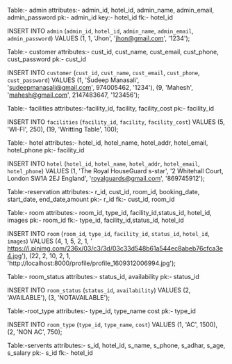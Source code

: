 Table:- admin
attributes:- admin_id, hotel_id, admin_name, admin_email, admin_password
pk:- admin_id
key:- hotel_id
fk:- hotel_id

INSERT INTO `admin` (`admin_id`, `hotel_id`, `admin_name`, `admin_email`, `admin_password`) VALUES
(1, 1, 'Jhon', 'jhon@gmail.com', '1234');





Table:- customer
attributes:- cust_id, cust_name, cust_email, cust_phone, cust_password
pk:- cust_id

INSERT INTO `customer` (`cust_id`, `cust_name`, `cust_email`, `cust_phone`, `cust_password`) VALUES
(1, 'Sudeep Manasali', 'sudeepmanasali@gmail.com', 974005462, '1234'),
(9, 'Mahesh', 'mahesh@gmail.com', 2147483647, '123456');





Table:- facilities
attributes:-facility_id, facility, facility_cost
pk:- facility_id


INSERT INTO `facilities` (`facility_id`, `facility`, `facility_cost`) VALUES
(5, 'WI-FI', 250),
(19, 'Writting Table', 100);



Table:- hotel
attributes:- hotel_id, hotel_name, hotel_addr, hotel_email, hotel_phone
pk:- facility_id

INSERT INTO `hotel` (`hotel_id`, `hotel_name`, `hotel_addr`, `hotel_email`, `hotel_phone`) VALUES
(1, 'The Royal HouseGuard s-star', '2 Whitehall Court, London SW1A 2EJ England', 'royalguards@gmail.com', '869745912');



Table:-reservation
attributes:- r_id, cust_id, room_id, booking_date, start_date, end_date,amount
pk:- r_id
fk:-  cust_id, room_id

Table:- room
attributes:- room_id, type_id, facility_id,status_id, hotel_id, images
pk:- room_id
fk:- type_id, facility_id,status_id, hotel_id



INSERT INTO `room` (`room_id`, `type_id`, `facility_id`, `status_id`, `hotel_id`, `images`) VALUES
(4, 1, 5, 2, 1, ' https://i.pinimg.com/236x/03/c3/3d/03c33d548b61a544ec8abeb76cfca3e4.jpg'),
(22, 2, 10, 2, 1, 'http://localhost:8000/profile/profile_1609312006994.jpg');





Table:- room_status
attributes:-  status_id, availability
pk:- status_id

INSERT INTO `room_status` (`status_id`, `availability`) VALUES
(2, 'AVAILABLE'),
(3, 'NOTAVAILABLE');





Table:-root_type
attributes:- type_id, type_name cost
pk:- type_id


INSERT INTO `room_type` (`type_id`, `type_name`, `cost`) VALUES
(1, 'AC', 1500),
(2, 'NON AC', 750);


Table:-servents
attributes:- s_id, hotel_id, s_name, s_phone, s_adhar, s_age, s_salary
pk:- s_id
fk:- hotel_id